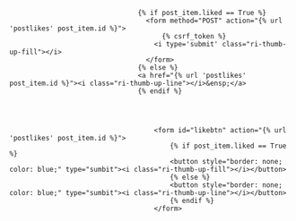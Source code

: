 							      	{% if post_item.liked == True %}
									  <form method="POST" action="{% url 'postlikes' post_item.id %}">
										  {% csrf_token %}
										<i type='submit' class="ri-thumb-up-fill"></i>
									  </form>
									{% else %}
									<a href="{% url 'postlikes' post_item.id %}"><i class="ri-thumb-up-line"></i>&ensp;</a>
									{% endif %}




									  	<form id="likebtn" action="{% url 'postlikes' post_item.id %}">
											{% if post_item.liked == True %}	  
											<button style="border: none; color: blue;" type="sumbit"><i class="ri-thumb-up-fill"></i></button>
											{% else %}
											<button style="border: none; color: blue;" type="sumbit"><i class="ri-thumb-up-line"></i></button>
											{% endif %}
										</form>